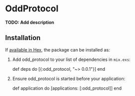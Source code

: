 # OddProtocol

**TODO: Add description**

## Installation

If [available in Hex](https://hex.pm/docs/publish), the package can be installed as:

  1. Add odd_protocol to your list of dependencies in `mix.exs`:

        def deps do
          [{:odd_protocol, "~> 0.0.1"}]
        end

  2. Ensure odd_protocol is started before your application:

        def application do
          [applications: [:odd_protocol]]
        end

